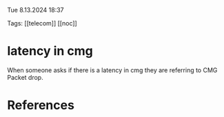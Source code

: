 
Tue 8.13.2024  18:37

Tags: [[telecom]] [[noc]] 

# latency in cmg

When someone asks if there is a latency in cmg they are referring to CMG Packet drop.

# References
